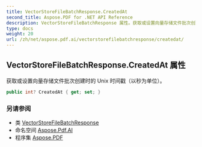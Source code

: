 ```yaml
---
title: VectorStoreFileBatchResponse.CreatedAt
second_title: Aspose.PDF for .NET API Reference
description: VectorStoreFileBatchResponse 属性。获取或设置向量存储文件批次创建时的 Unix 时间戳（以秒为单位）
type: docs
weight: 20
url: /zh/net/aspose.pdf.ai/vectorstorefilebatchresponse/createdat/
---
```

## VectorStoreFileBatchResponse.CreatedAt 属性

获取或设置向量存储文件批次创建时的 Unix 时间戳（以秒为单位）。

```csharp
public int? CreatedAt { get; set; }
```

### 另请参阅

* 类 [VectorStoreFileBatchResponse](../)
* 命名空间 [Aspose.Pdf.AI](../../../aspose.pdf.ai/)
* 程序集 [Aspose.PDF](../../../)
